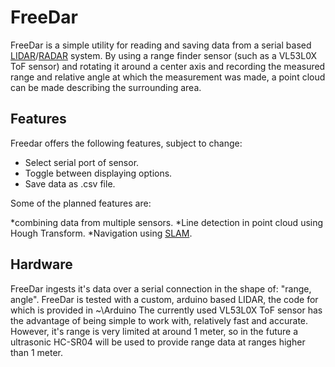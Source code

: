 # FreeDar
FreeDar is a simple utility for reading and saving data from a serial based [LIDAR](https://en.wikipedia.org/wiki/Lidar)/[RADAR](https://en.wikipedia.org/wiki/Radar) system.
By using a range finder sensor (such as a VL53L0X ToF sensor) and rotating it around a center axis and recording the measured range and relative angle at which the measurement was made, a point cloud can be made describing the surrounding area.

## Features
Freedar offers the following features, subject to change:

* Select serial port of sensor.
* Toggle between displaying options.
* Save data as .csv file.

Some of the planned features are:

*combining data from multiple sensors.
*Line detection in point cloud using Hough Transform.
*Navigation using [SLAM](https://en.wikipedia.org/wiki/Simultaneous_localization_and_mapping).

## Hardware
FreeDar ingests it's data over a serial connection in the shape of: "range, angle". FreeDar is tested with a custom, arduino based LIDAR, the code for which is provided in ~\Arduino
The currently used VL53L0X ToF sensor has the advantage of being simple to work with, relatively fast and accurate. However, it's range is very limited at around 1 meter, so in the future a ultrasonic HC-SR04 will be used to provide range data at ranges higher than 1 meter.
